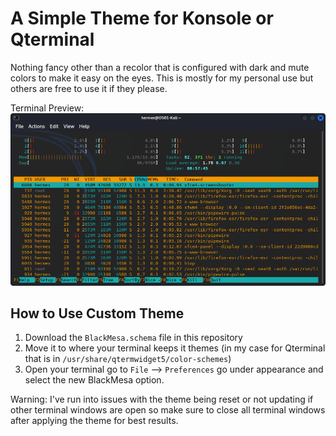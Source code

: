 # A Simple Theme for Konsole or Qterminal 

Nothing fancy other than a recolor that is configured with dark and mute colors to make it easy on the eyes. This is mostly for my personal use but others are free to use it if they please.

Terminal Preview:
![alt text](images/Screenshot_2021-11-16_05-24-44.png "Theme Preview")

## How to Use Custom Theme

1. Download the `BlackMesa.schema` file in this repository
2. Move it to where your terminal keeps it themes (in my case for Qterminal that is in `/usr/share/qtermwidget5/color-schemes`)
3. Open your terminal go to `File` --> `Preferences` go under appearance and select the new BlackMesa option.

Warning: I've run into issues with the theme being reset or not updating if other terminal windows are open so make sure to close all terminal windows after applying the theme for best results.
